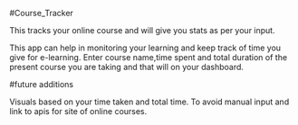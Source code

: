 #Course_Tracker

This tracks your online course and will give you stats as per your input.

This app can help in monitoring your learning and keep track of time you give for e-learning.
Enter course name,time spent and total duration of the present course you are taking and that will on your dashboard.

#future additions 

Visuals based on your time taken and total time.
To avoid manual input and link to apis for site of online courses.
